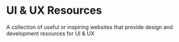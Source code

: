 # UI & UX Resources
A collection of useful or inspiring websites that provide design and development resources for UI &amp; UX
